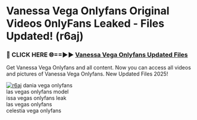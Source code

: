 # Vanessa Vega Onlyfans Original Videos 0nlyFans Leaked - Files Updated! (r6aj)

<h3>🔴 CLICK HERE 🌐==►► <a href="https://tinyurl.com/4seja8ks" rel="nofollow">Vanessa Vega Onlyfans Updated Files</a></h3>

Get Vanessa Vega Onlyfans and all content. Now you can access all videos and pictures of Vanessa Vega Onlyfans. New Updated Files 2025!

[![r6aj](https://i.imgur.com/EWjZXRe.gif)](https://tinyurl.com/4seja8ks)
dania vega onlyfans<br>
las vegas onlyfans model<br>
issa vegas onlyfans leak<br>
las vegas onlyfans<br>
celestia vega onlyfans